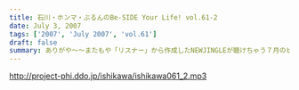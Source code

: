```yaml
---
title: 石川・ホンマ・ぶるんのBe-SIDE Your Life! vol.61-2
date: July 3, 2007
tags: ['2007', 'July 2007', 'vol.61']
draft: false
summary: ありがや〜〜またもや「リスナー」から作成したNEWJINGLEが聴けちゃう７月のビーサイ！月末にはイベントも開催！「いこか・もどろか」迷っているそこの人！一発目の「ホーム」イベント。浦和レッズでいうところの埼玉スタジアム、レッドソックスにおけるフェンウェイパーク．．．そんな雰囲気にしちゃいたいですよ。一緒にしちゃいましょう〜〜。アゲアゲで。NAMAE
---
```


http://project-phi.ddo.jp/ishikawa/ishikawa061_2.mp3
